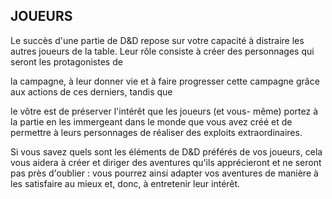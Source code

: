 ## JOUEURS


Le succès d'une partie de D&D repose sur votre capacité à
distraire les autres joueurs de la table. Leur rôle consiste
à créer des personnages qui seront les protagonistes de

la campagne, à leur donner vie et à faire progresser cette
campagne grâce aux actions de ces derniers, tandis que

le vôtre est de préserver l'intérêt que les joueurs (et vous-
même) portez à la partie en les immergeant dans le monde
que vous avez créé et de permettre à leurs personnages de
réaliser des exploits extraordinaires.

Si vous savez quels sont les éléments de D&D préférés
de vos joueurs, cela vous aidera à créer et diriger des
aventures qu'ils apprécieront et ne seront pas près d'oublier :
vous pourrez ainsi adapter vos aventures de manière à les
satisfaire au mieux et, donc, à entretenir leur intérêt.
